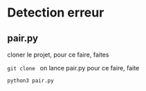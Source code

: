 # Detection erreur
## pair.py
cloner le projet, pour ce faire, faites

`git clone `
on lance pair.py
pour ce faire, faite

`python3 pair.py`
